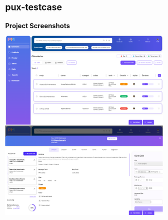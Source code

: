 # pux-testcase
## Project Screenshots

![Homepage](https://raw.githubusercontent.com/aslslts/pux-testcase/master/homepage.png)
![Homepage-Overlay](https://raw.githubusercontent.com/aslslts/pux-testcase/master/homepage-overlay.png)
